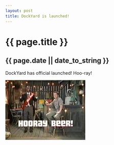```yaml
---
layout: post
title: DockYard is launched!
---
```


# {{ page.title }}
## {{ page.date || date_to_string }}

DockYard has official launched! Hoo-ray!

![Hoo-ray!](/images/hooraybeer.jpg)

